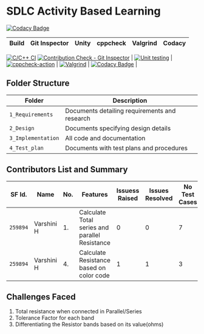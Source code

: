 # **SDLC Activity Based Learning**


[![Codacy Badge](https://app.codacy.com/project/badge/Grade/64b3676768fd4673addceeb5611a9349)](https://www.codacy.com/gh/Annappa259804/MiniProject_C/dashboard?utm_source=github.com&amp;utm_medium=referral&amp;utm_content=Annappa259804/MiniProject_C&amp;utm_campaign=Badge_Grade)

Build | Git Inspector | Unity | cppcheck|Valgrind|Codacy|
------|----------|----|---|------|--------|
[![C/C++ CI](https://github.com/259894/MyFirstProject/actions/workflows/c-build.yml/badge.svg)](https://github.com/259894/MyFirstProject/actions/workflows/c-build.yml)
[![Contribution Check - Git Inspector](https://github.com/259894/MyFirstProject/actions/workflows/gitinspector.yml/badge.svg)](https://github.com/259894/MyFirstProject/actions/workflows/gitinspector.yml)  |  [![Unit testing](https://github.com/259894/MyFirstProject/actions/workflows/unit-test.yml/badge.svg)](https://github.com/259894/MyFirstProject/actions/workflows/unit-test.yml) |[![cppcheck-action](https://github.com/259894/MyFirstProject/actions/workflows/cppcheck.yml/badge.svg)](https://github.com/259894/MyFirstProject/actions/workflows/cppcheck.yml)
  |  [![Valgrind](https://github.com/259894/MyFirstProject/actions/workflows/Valgrind.yml/badge.svg)](https://github.com/259894/MyFirstProject/actions/workflows/Valgrind.yml)  | [![Codacy Badge](https://app.codacy.com/project/badge/Grade/64b3676768fd4673addceeb5611a9349)](https://www.codacy.com/gh/Annappa259804/MiniProject_C/dashboard?utm_source=github.com&amp;utm_medium=referral&amp;utm_content=Annappa259804/MiniProject_C&amp;utm_campaign=Badge_Grade)    |

## Folder Structure

Folder             | Description
-------------------| -----------------------------------------
`1_Requirements`   | Documents detailing requirements and research
`2_Design`         | Documents specifying design details
`3_Implementation` | All code and documentation
`4_Test_plan`      | Documents with test plans and procedures

## Contributors List and Summary

SF Id. |  Name                  | No.  |  Features                          | Issuess Raised |Issues Resolved|No Test Cases|Test Case Pass
-------|------------------------|------|------------------------------------|----------------|---------------|-------------|--------------
`259894` | Varshini H         |1.    |Calculate Total series and parallel Resistance   |  0            |  0         | 7          | 7      
`259894` | Varshini H            |4.    |Calculate Resistance based on color code |  1            |  1          | 3         | 3       
   
## Challenges Faced 

1.  Total resistance when connected in Parallel/Series
2.  Tolerance Factor for each band
3.  Differentiating the Resistor bands based on its value(ohms)

